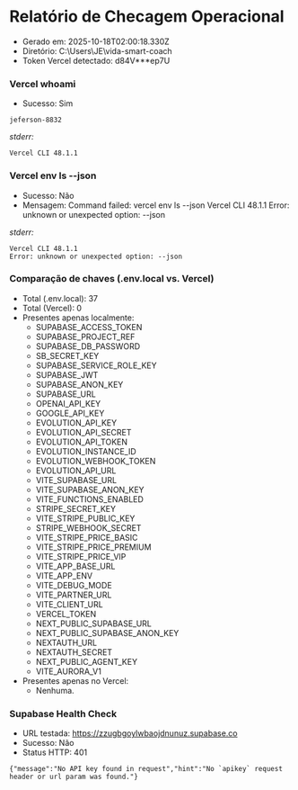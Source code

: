 # Relatório de Checagem Operacional
- Gerado em: 2025-10-18T02:00:18.330Z
- Diretório: C:\Users\JE\vida-smart-coach
- Token Vercel detectado: d84V***ep7U

### Vercel whoami
- Sucesso: Sim
```text
jeferson-8832
```
_stderr:_
```text
Vercel CLI 48.1.1
```

### Vercel env ls --json
- Sucesso: Não
- Mensagem: Command failed: vercel env ls --json
Vercel CLI 48.1.1
Error: unknown or unexpected option: --json

_stderr:_
```text
Vercel CLI 48.1.1
Error: unknown or unexpected option: --json
```

### Comparação de chaves (.env.local vs. Vercel)
- Total (.env.local): 37
- Total (Vercel): 0
- Presentes apenas localmente:
  - SUPABASE_ACCESS_TOKEN
  - SUPABASE_PROJECT_REF
  - SUPABASE_DB_PASSWORD
  - SB_SECRET_KEY
  - SUPABASE_SERVICE_ROLE_KEY
  - SUPABASE_JWT
  - SUPABASE_ANON_KEY
  - SUPABASE_URL
  - OPENAI_API_KEY
  - GOOGLE_API_KEY
  - EVOLUTION_API_KEY
  - EVOLUTION_API_SECRET
  - EVOLUTION_API_TOKEN
  - EVOLUTION_INSTANCE_ID
  - EVOLUTION_WEBHOOK_TOKEN
  - EVOLUTION_API_URL
  - VITE_SUPABASE_URL
  - VITE_SUPABASE_ANON_KEY
  - VITE_FUNCTIONS_ENABLED
  - STRIPE_SECRET_KEY
  - VITE_STRIPE_PUBLIC_KEY
  - STRIPE_WEBHOOK_SECRET
  - VITE_STRIPE_PRICE_BASIC
  - VITE_STRIPE_PRICE_PREMIUM
  - VITE_STRIPE_PRICE_VIP
  - VITE_APP_BASE_URL
  - VITE_APP_ENV
  - VITE_DEBUG_MODE
  - VITE_PARTNER_URL
  - VITE_CLIENT_URL
  - VERCEL_TOKEN
  - NEXT_PUBLIC_SUPABASE_URL
  - NEXT_PUBLIC_SUPABASE_ANON_KEY
  - NEXTAUTH_URL
  - NEXTAUTH_SECRET
  - NEXT_PUBLIC_AGENT_KEY
  - VITE_AURORA_V1
- Presentes apenas no Vercel:
  - Nenhuma.

### Supabase Health Check
- URL testada: https://zzugbgoylwbaojdnunuz.supabase.co
- Sucesso: Não
- Status HTTP: 401
```text
{"message":"No API key found in request","hint":"No `apikey` request header or url param was found."}
```
